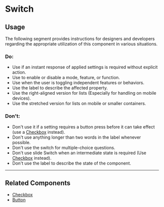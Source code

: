 # Switch

<TableOfContents></TableOfContents>

## Usage

The following segment provides instructions for designers and developers regarding the appropriate utilization of this
component in various situations.

### Do:

- Use if an instant response of applied settings is required without explicit action.
- Use to enable or disable a mode, feature, or function.
- Use when the user is toggling independent features or behaviors.
- Use the label to describe the affected property.
- Use the right-aligned version for lists (Especially for handling on mobile devices).
- Use the stretched version for lists on mobile or smaller containers.

### Don't:

- Don't use it if a setting requires a button press before it can take effect (use a [Checkbox](components/checkbox-wrapper)
  instead).
- Don't use anything longer than two words in the label whenever possible.
- Don't use the switch for multiple-choice questions.
- Don't use slide Switch when an intermediate state is required (Use [Checkbox](components/checkbox-wrapper) instead).
- Don't use the label to describe the state of the component.

---

## Related Components

- [Checkbox](components/checkbox-wrapper)
- [Button](components/button)
